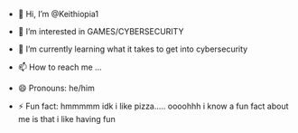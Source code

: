 - 👋 Hi, I’m @Keithiopia1
- 👀 I’m interested in GAMES/CYBERSECURITY
- 🌱 I’m currently learning what it takes to get into cybersecurity

- 📫 How to reach me ...
- 😄 Pronouns: he/him
- ⚡ Fun fact: hmmmmm idk i like pizza..... oooohhh i know a fun fact about me is that i like having fun

<!---
Keithiopia1/Keithiopia1 is a ✨ special ✨ repository because its `README.md` (this file) appears on your GitHub profile.
You can click the Preview link to take a look at your changes.
--->
